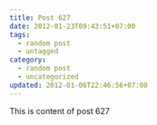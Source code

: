 ```yaml
---
title: Post 627
date: 2012-01-23T09:43:51+07:00
tags:
  - random post
  - untagged
category:
  - random post
  - uncategorized
updated: 2012-01-06T22:46:56+07:00
---
```

This is content of post 627